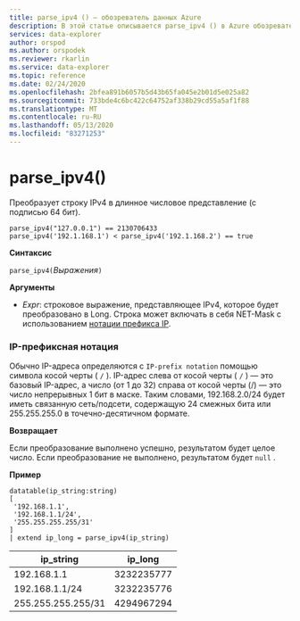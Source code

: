 ```yaml
---
title: parse_ipv4 () — обозреватель данных Azure
description: В этой статье описывается parse_ipv4 () в Azure обозреватель данных.
services: data-explorer
author: orspod
ms.author: orspodek
ms.reviewer: rkarlin
ms.service: data-explorer
ms.topic: reference
ms.date: 02/24/2020
ms.openlocfilehash: 2bfea891b6057b5d43b65fa045e2b01d5e025a82
ms.sourcegitcommit: 733bde4c6bc422c64752af338b29cd55a5af1f88
ms.translationtype: MT
ms.contentlocale: ru-RU
ms.lasthandoff: 05/13/2020
ms.locfileid: "83271253"
---
```

# <a name="parse_ipv4"></a>parse_ipv4()

Преобразует строку IPv4 в длинное числовое представление (с подписью 64 бит).

```kusto
parse_ipv4("127.0.0.1") == 2130706433
parse_ipv4('192.1.168.1') < parse_ipv4('192.1.168.2') == true
```

**Синтаксис**

`parse_ipv4(`*Выражения*`)`

**Аргументы**

* *Expr*: строковое выражение, представляющее IPv4, которое будет преобразовано в Long. Строка может включать в себя NET-Mask с использованием [нотации префикса IP](#ip-prefix-notation).

### <a name="ip-prefix-notation"></a>IP-префиксная нотация

Обычно IP-адреса определяются с `IP-prefix notation` помощью символа косой черты ( `/` ).
IP-адрес слева от косой черты ( `/` ) — это базовый IP-адрес, а число (от 1 до 32) справа от косой черты (/) — это число непрерывных 1 бит в маске. Таким словами, 192.168.2.0/24 будет иметь связанную сеть/подсети, содержащую 24 смежных бита или 255.255.255.0 в точечно-десятичном формате.

**Возвращает**

Если преобразование выполнено успешно, результатом будет целое число.
Если преобразование не выполнено, результатом будет `null` .
 
**Пример**

<!-- csl: https://help.kusto.windows.net/Samples -->
```kusto
datatable(ip_string:string)
[
 '192.168.1.1',
 '192.168.1.1/24',
 '255.255.255.255/31'
]
| extend ip_long = parse_ipv4(ip_string)
```

|ip_string|ip_long|
|---|---|
|192.168.1.1|3232235777|
|192.168.1.1/24|3232235776|
|255.255.255.255/31|4294967294|
